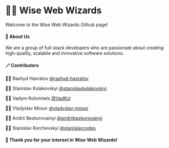 # 🧙‍♂️ Wise Web Wizards

Welcome to the Wise Web Wizards Github page!

#### 📝 About Us

We are a group of full-stack developers who are passionate about creating high-quality, scalable and innovative software solutions.

#### 🪄 Contributors

🧙‍♂️ Rashyd Hasratov [@rashyd-hasratov](https://github.com/rashyd-hasratov)

🧙‍♂️ Stanislav Kulakovskyi [@stanislavkulakovskyi](https://github.com/stanislavkulakovskyi)

🧙‍♂️ Vadym Kolomiiets [@VadKol](https://github.com/VadKol)

🧙‍♂️ Vladyslav Mosor [@vladyslav-mosor](https://github.com/vladyslav-mosor)

🧙‍♂️ Andrii Bezkorovainyi [@andriibezkorovainyi](https://github.com/andriibezkorovainyi)

🧙‍♂️ Stanislav Korchevskyi [@stanislavcodes](https://github.com/stanislavcodes)

#### 💟 Thank you for your interest in Wise Web Wizards!

